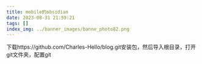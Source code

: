 ```yaml
---
title: mobile的obsidian
date: 2023-08-31 21:59:21
tags: []
index_img: ../banner_images/banne_photo82.png
---
```


下载https://github.com/Charles-Hello/blog.git安装包，然后导入根目录，打开git文件夹，配置git